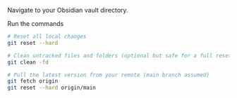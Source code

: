 Navigate to your Obsidian vault directory. 

Run the commands
````bash 
# Reset all local changes
git reset --hard

# Clean untracked files and folders (optional but safe for a full reset)
git clean -fd

# Pull the latest version from your remote (main branch assumed)
git fetch origin
git reset --hard origin/main
````
